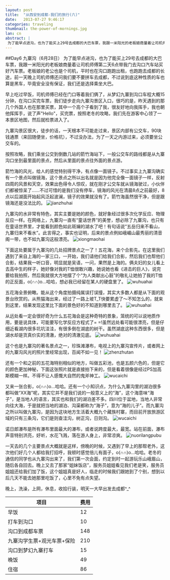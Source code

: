 ```yaml
---
layout: post
title:  "从西安到成都-我们的旅行(六)"
date:   2013-07-27 9:46:17
categories: traveling
thumbnail: the-power-of-mornings.jpg
lan: cn
abstract: |
 为了能早点进沟，也为了能买上29号去成都的大巴车票，我跟一米阳光的老板娘商量着让司机师傅第二天6点带我门去沟口汽车站买好汽车票。老板娘的老公也是个司机，平时也在沟口跑跑出租，也跑跑去成都的长途，前一天晚上司机师傅还问我们要不要拼车去成都，不过说到底这种性质的车也算是黑车，毕竟安全没有保证，我们还是选择乘坐大巴。
---
```


##Day6 九寨沟（6月28日）
为了能早点进沟，也为了能买上29号去成都的大巴车票，我跟一米阳光的老板娘商量着让司机师傅第二天6点带我门去沟口汽车站买好汽车票。老板娘的老公也是个司机，平时也在沟口跑跑出租，也跑跑去成都的长途，前一天晚上司机师傅还问我们要不要拼车去成都，不过说到底这种性质的车也算是黑车，毕竟安全没有保证，我们还是选择乘坐大巴。

早上吃过早饭，司机师傅已经在门口等着我们俩了，从梦幻九寨到沟口车程大概15分钟，在沟口买完车票，我们徒步走向九寨沟景区入口，很巧的是，昨天遇到的那几个外国人也在那里买票，其中一个高个子看到了我，很友好地向我挥手，我也朝他挥挥手，说了声"Hello"，买完票，按照老冬的攻略，我们先在游客中心领了一本景区地图，然后就检票进入了。

九寨沟景区很大，徒步的话，一天根本不可能走过来，景区内部有公交车，90块钱通票（来回随便坐，价格坑），不过没办法，为了一天之内游过来，必须要坐公交车的。

按照攻略，我们乘坐公交到倒数几站的箭竹海站下，一般公交车的路线都是从九寨沟口坐到最里面的景点，然后从里面的景点往外面的景点游。

箭竹海的风光，给人的感觉特别得干净，有点像一面镜子。不过事实上九寨沟确实有一个景点叫做镜海，这个景点之所以出名就是因为他完全像一面镜子一样，反射四周的风景和天空，效果出色得令人惊叹，就在刚才公交车就从镜海驶过，小伙伴们都被惊呆了……不过可惜的是我们没有停车，镜海的风光在清晨8点之前最好，8点以后湖面开始起风泛起波澜，镜子的效果就没有了。箭竹海虽然很干净，但是跟镜海还是没法比的。
![](http://carpenter.qiniudn.com/jiuzhai-jianzhu.jpg "jianzhuhai")

九寨沟的水非常有特色，其实主要是她的颜色，就好象经过很多次化学反应、物理反应一样。在网络上，九寨沟一直有“童话世界”的美誉，想必除了九寨沟，也只有在童话世界里，才能看到颜色如此斑斓的湖水了吧！有句话说“五岳归来不看山，九寨归来不看水”。此言得之，事实也证明，后来的景点例如峨嵋山最秀丽的清音阁一带，也不如九寨沟这般漂亮。
![](http://carpenter.qiniudn.com/jiuzhai-xiongmao.jpg "xiongmaohai")

下面这处要属于九寨沟的几处招牌景点之一了！五花海，来个合影先。在这里我们遇到了来自上海的一家三口，一开始，我们请他们给我们合影，然后我们也帮他们合影，结果我一听口音，明显就是吴语，一问，果然是上海的。俩夫妇的女儿看上去高中生的样子，她好像对我的T恤很敢兴趣，她说她也看《进击的巨人》，说完要给我拍照，然后我就很大方地摆了个“为人类献出心脏”的敬礼让她拍了我的T恤的正反面，o(∩∩)o...哈哈，想必我已经留在某人的硬盘里了。
![](http://carpenter.qiniudn.com/jiuzhai-wuhua-1.jpg "wuhuahai")

五花海全景俯瞰。能从这个角度拍摄纯属误打误撞，其实大多数人都是从下面的观景台欣赏的。从熊猫海出来，经过了一路上坡T_T快要累虚了～不知怎么的，就来到这里，结果发现这里比下面的景色好的不知道到哪里去了。
![](http://carpenter.qiniudn.com/jiuzhai-wuhua-2.jpg "wuhuahai")

从远处看一定会很好奇为什么五花海会是这种奇特的景象，笼统的可以说地质作用，要是说具体，可能要写化学反应方程式了= =!虽然远处看可能很漂亮，但是仔细近看湖内很多坑坑洼洼，有很多倒在湖底的树干。虽然湖底这种东西很多，但是湖水却是货真价实的清澈，绝对的清澈见底。
![](http://carpenter.qiniudn.com/jiuzhai-wuhua-3.jpg "wuhuahai")

这个也是九寨沟的著名景点之一，珍珠滩瀑布，电视上的九寨沟宣传片，或者网上的九寨沟风光的照片里经常出现，百闻不如一见！
![](http://carpenter.qiniudn.com/jiuzhai-zhenzhu.jpg "zhenzhutan")

还有一个和之前的五花海特别相似的地方，叫做五彩池，也是五颜六色的，但是它的颜色更加神秘，下面这张照片就是直接拍下来的，但是看着很像是经过PS加高斯模糊一样。不得不让人感慨大自然的鬼斧神工。
![](http://carpenter.qiniudn.com/jiuzhai-wucai-1.jpg "wucaichi")

又来一张合影，o(∩∩)o...哈哈。还有一个小知识点，为什么九寨沟里的湖泊很多都叫做“XX海”呢，其实它并不是我们说的一般意义上的“海”，这个海意味“海子”，是当地人的语言，其实也和我们的湖泊差不多。四川位于盆地，当地人非常向往大海，于是就把当地的湖泊、沟渠都称为“海子”，意为“海的儿子”。而九寨沟之所以叫做九寨沟，是因为这块地方生活着大概九个藏族村寨，而目前开放旅游区域的只有三条沟，它们是则查洼沟，树正沟，日则沟。
![](http://carpenter.qiniudn.com/jiuzhai-wucai-2.jpg "wucaichi")

诺日郎瀑布是所有瀑布里面最大的瀑布，或者说跨度最大，最宽。站在前面，瀑布声音特别洪亮，好听，水花飞溅，落在游人身上，非常凉爽。
![](http://carpenter.qiniudn.com/jiuzhai-nuorilang.jpg "nuorilangpubu")

一天去的几个主要景点大概就是这样，傍晚的时候，又遇到了早上的那帮老外，这次他们好几个人都给我打招呼，我顿时感觉倍儿有面子，o(∩∩)o...哈哈。老冬的通信的同学也从九寨沟出来了，我们第一次会面，约定到时一起游玩乐山峨眉山，随后各自回去。晚上又去了那家“姐妹饭店”，服务员姐姐看见我们老是笑，服务员姐姐还给我们加了饭，这个姐姐真是好人，临走的时候我们跟她到了个别，想到以后几天不能去她那里吃饭了，心里不免有点失望。

晚上，洗澡，上网，休息，收拾行装，明天一大早出发去成都^_^

项目|费用
---|---
早饭|12
打车到沟口|10
沟口到成都车票|148
九寨沟学生票+观光车票+保险|210
沟口到梦幻九寨打车|15
晚饭|49
住宿|86
